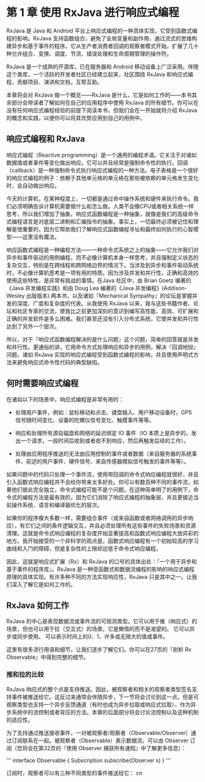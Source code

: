 # 第 1 章 使用 RxJava 进行响应式编程

RxJava 是 Java 和 Android 平台上响应式编程的一种具体实现，它受到函数式编程的影响。RxJava 支持函数组合，避免了全局变量和副作用，通过流式的思维构建异步和基于事件的程序。它从生产者消费者回调的观察者模式开始，扩展了几十种允许组合、变换、调度、节流、错误处理和生命周期管理的操作符。

RxJava 是一个成熟的开源库，已在服务器和 Android 移动设备上广泛采用。伴随这个类库，一个活跃的开发者社区已经建立起来，社区围绕 RxJava 和响应式编程，贡献项目、演讲和文档，互帮互助。

本章将会对 RxJava 做一个概览——RxJava 是什么，它是如何工作的——本书其余部分会带读者了解如何在自己的应用程序中使用 RxJava 的所有细节。你可以在没有任何响应式编程经验的前提下阅读本书，但我们会在一开始就将介绍 RxJava 的概念和实践，以便你可以将其优势应用到自己的用例中。


## 响应式编程和 RxJava

响应式编程（Reactive programming）是一个通用的编程术语。它关注于对诸如数据值或者事件等变化做出响应。它可以并且经常是强制命令性的执行。回调（callback）是一种强制命令式执行响应式编程的一种方法。电子表格是一个很好的响应式编程的例子：依赖于其他单元格的单元格在那些被依赖的单元格发生变化时，会自动做出响应。

今天的计算机，在某种程度上，一切都是通过命中操作系统和硬件来执行命令。我们必须明确告诉计算机需要做什么和怎么做。人类不会像CPU或者相关系统一样思考，所以我们增加了抽象。响应式函数编程是一种抽象，就像是我们的高级命令式编程语言是对底层二进制和汇编指令的抽象。事实上，一切最终必须被记住和理解是很重要的，因为它帮助我们了解响应式函数编程寻址和最终如何执行的心智模型——这里没有魔法。

响应函数式编程是一种编程方法——一种命令式系统之上的抽象——它允许我们对异步和事件驱动的用例编程，而不必像计算机本身一样思考，并且强制定义状态的复杂交互，特别是在跨线程和跨网络边界的情况下。当涉及到异步和事件驱动系统时，不必像计算机思考是一项有用的特质。因为涉及并发和并行性，正确和高效的使用这些特性，是非常有挑战的事情。在Java 社区中，由 Brian Goetz 编著的《Java 并发编程实践》和由 Doug Lea 编著的《Java 并发编程》(Addison-Wesley 出版版本) 两本书，以及诸如『Mechanical Sympathy』的论坛是掌握并发的深度、广度和复杂度的代表。从我使用 RxJava 以来，我与这些书籍作者、论坛和社区专家的交流，使我比之前更加深刻的意识到编写高性能、高效、可扩展和正确的并发软件是多么困难。我们甚至还没有引入分布式系统，它使并发和并行性达到了另外一个层次。

所以，对于『响应式函数编程解决的是什么问题』这个问题，简单的回答就是并发和并行性。更通俗的讲，它用命令方式处理响应和异步的用例，解决『回调地狱』问题。诸如 RxJava 实现的响应式编程受到函数式编程的影响，并且使用声明式方法来避免响应式命令性代码的典型缺陷。

## 何时需要响应式编程

在诸如以下的场景中，响应式编程是非常有用的：

- 处理用户事件，例如：鼠标移动和点击、键盘输入、用户移动设备时，GPS 信号随时间变化、设备的陀螺仪信号变化、触摸事件等等。

- 响应和处理所有源自磁盘和网络的延迟绑定 IO 事件（IO 本质上是异步的，发出一个请求，一段时间后收到或者收不到响应，然后再触发后续的工作）。

- 处理由应用程序推送的无法由应用控制的事件或者数据（来自服务器的系统事件、前述的用户事件、硬件信号、来自传感器模拟信号触发的事件等等）。

如果问题中的代码只处理一个事件流，使用带回调的命令式响应编程就很好，并且引入函数式响应编程并不会给你带来太多好处。你可以有数百种不同的事件流，如果他们彼此完全独立，命令式编程可能不是个问题。在这种简单明了的用例下，命令式的编程方法是最有效的，因为它们消除了响应式编程的抽象层，并且更接近当前操作系统、语言和编译器优化的层次。

如果你的程序像大多数一样，需要组合事件（或来自函数或者网络调用的异步响应），有它们之间的条件逻辑交互，并且必须处理所有这些事件的失败场景和资源清理。这就是命令式响应编程的复杂度开始显著提高和函数式响应编程大放异彩的地方。我开始接受的一个非科学的观点是，函数式响应编程有一个初始较高的学习曲线和入门的障碍，但是复杂性的上限却远低于命令式响应编程。

因此，这就是响应式扩展（Rx）和 RxJava 的口号的具体出处：『一个用于异步和基于事件的程序库』。RxJava 是一种受函数式和数据流编程的影响的响应式编程原理的具体实现。有许多种不同的方法实现响应性，RxJava 只是其中之一。让我们深入了解它是如何工作的。

## RxJava 如何工作

RxJava 的中心是表现数据流或事件流的可观测类型。它可以用于推（响应式）的场景，但也可以用于拉（交互式）的场景。它是懒惰的而不是渴望的。 它可以异步或同步使用。 可以表示时间上的0、1、许多或无限大的值或事件。

这里有很多流行用语和细节，让我们逐步了解它们。你可以在27页的『剖析 Rx Observable』中得到完整的细节。

### 推和拉的比较

RxJava 响应式的整个点是支持推送。因此，被观察者和相关的观察者类型签名支持事件被推送给它。这反过来通常会伴随异步，下一节将会讨论到这一点。但是可观察类型也支持一个异步反馈通道（有时也成为异步拉取或响应式拉取），作为异步系统中的流控制或者背压的方法。本章的后面部分将会讨论流控制以及这种机制的适应性。

为了支持通过推送接收事件，一对被观察者/观察者（Observable/Observer）通过订阅联系在一起。被观察者（Observable）表示数据流，可以由 Observer 订阅（您将会在第32页的『使用 Observer<T> 捕获所有通知』中了解更多信息）：

'''
interface Observable<T> {
    Subscription subscribe(Observer s)
}
'''

订阅时，观察者可以有三种不同类型的事件推送给它：
cn
